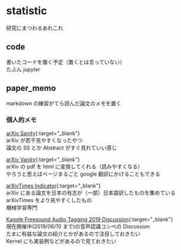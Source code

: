 # statistic

研究にまつわるあれこれ

## code

書いたコードを置く予定（置くとは言っていない）  
たぶん jupyter

## paper_memo

markdown の練習がてら読んだ論文のメモを置く

### 個人的メモ

[arXiv Sanity](http://www.arxiv-sanity.com/){:target="\_blank"}  
arXiv が若干見やすくなったやつ  
論文の SS とか Abstract がすぐ見れていい感じ

[arXiv Vanity](https://www.arxiv-vanity.com/){:target="\_blank"}  
arXiv の pdf を html に変換してくれる（読みやすくなる）  
やろうと思えばページまるごと google 翻訳にかけることもできる

[arXivTimes Indicator](https://arxivtimes.herokuapp.com/){:target="\_blank"}  
arXiv にある論文を日本の有志が（一部）日本語訳したものを集めている arXivTimes をより見やすくしたもの  
機械学習専門

[Kaggle Freesound Audio Tagging 2019 Discussion](https://www.kaggle.com/c/freesound-audio-tagging-2019/discussion){:target="\_blank"}  
現在開催中(2019/06/10 まで)の音声認識コンペの Discussion  
たまに有益な論文の紹介とかがあるので注目しておきたい  
Kernel にも実装例などがあるので見ておきたい
